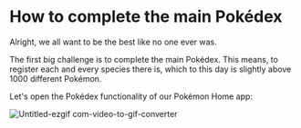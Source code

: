 # How to complete the main Pokédex

Alright, we all want to be the best like no one ever was.

The first big challenge is to complete the main Pokédex. This means, to register each and every species there is, which to this day is slightly above 1000 different Pokémon.

Let's open the Pokédex functionality of our Pokémon Home app:

![Untitled-ezgif com-video-to-gif-converter](https://github.com/user-attachments/assets/6ada4afb-dd49-4753-92c0-19bb2d058505)
